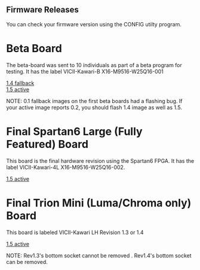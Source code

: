 Firmware Releases
-----------------
You can check your firmware version using the CONFIG utilty program.

# Beta Board

The beta-board was sent to 10 individuals as part of a beta program for testing.
It has the label VICII-Kawari-B X16-M9516-W25Q16-001

[1.4 fallback](https://accentual.com/vicii-kawari/downloads/flash/T/kawari_flash_1.4_T_golden.zip) \
[1.5 active](https://accentual.com/vicii-kawari/downloads/flash/T/kawari_flash_1.5_T_multiboot.zip)

NOTE: 0.1 fallback images on the first beta boards had a flashing bug. If your active image reports 0.2, you should flash 1.4 image as well as 1.5.

# Final Spartan6 Large (Fully Featured) Board

This board is the final hardware revision using the Spartan6 FPGA. It has the label VICII-Kawari-4L X16-M9516-W25Q16-002.

[1.5 active](https://accentual.com/vicii-kawari/downloads/flash/LD/kawari_flash_1.5_LD_multiboot.zip)

# Final Trion Mini (Luma/Chroma only) Board

This board is labeled VICII-Kawari LH Revision 1.3 or 1.4

[1.5 active](https://accentual.com/vicii-kawari/downloads/flash/LH/kawari_flash_1.5_LH_multiboot.zip)

NOTE: Rev1.3's bottom socket cannot be removed . Rev1.4's bottom socket can be removed.
